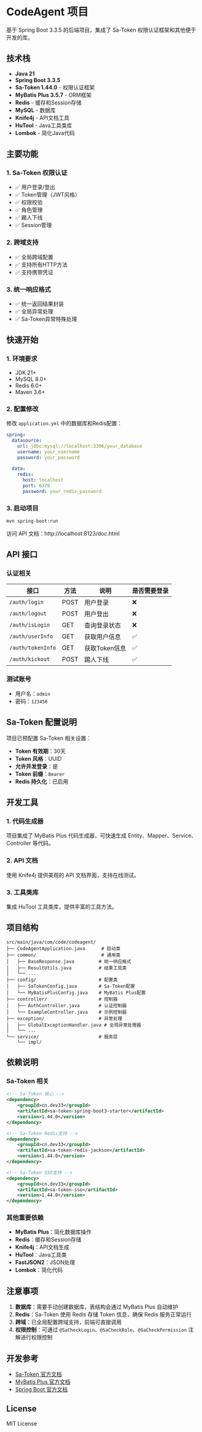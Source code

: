 # CodeAgent 项目

基于 Spring Boot 3.3.5 的后端项目，集成了 Sa-Token 权限认证框架和其他便于开发的库。

## 技术栈

- **Java 21**
- **Spring Boot 3.3.5**
- **Sa-Token 1.44.0** - 权限认证框架
- **MyBatis Plus 3.5.7** - ORM框架
- **Redis** - 缓存和Session存储
- **MySQL** - 数据库
- **Knife4j** - API文档工具
- **HuTool** - Java工具类库
- **Lombok** - 简化Java代码

## 主要功能

### 1. Sa-Token 权限认证
- ✅ 用户登录/登出
- ✅ Token管理（JWT风格）
- ✅ 权限校验
- ✅ 角色管理
- ✅ 踢人下线
- ✅ Session管理

### 2. 跨域支持
- ✅ 全局跨域配置
- ✅ 支持所有HTTP方法
- ✅ 支持携带凭证

### 3. 统一响应格式
- ✅ 统一返回结果封装
- ✅ 全局异常处理
- ✅ Sa-Token异常特殊处理

## 快速开始

### 1. 环境要求
- JDK 21+
- MySQL 8.0+
- Redis 6.0+
- Maven 3.6+

### 2. 配置修改

修改 `application.yml` 中的数据库和Redis配置：

```yaml
spring:
  datasource:
    url: jdbc:mysql://localhost:3306/your_database
    username: your_username
    password: your_password
  
  data:
    redis:
      host: localhost
      port: 6379
      password: your_redis_password
```

### 3. 启动项目

```bash
mvn spring-boot:run
```

访问 API 文档：http://localhost:8123/doc.html

## API 接口

### 认证相关

| 接口 | 方法 | 说明 | 是否需要登录 |
|------|------|------|-------------|
| `/auth/login` | POST | 用户登录 | ❌ |
| `/auth/logout` | POST | 用户登出 | ❌ |
| `/auth/isLogin` | GET | 查询登录状态 | ❌ |
| `/auth/userInfo` | GET | 获取用户信息 | ✅ |
| `/auth/tokenInfo` | GET | 获取Token信息 | ✅ |
| `/auth/kickout` | POST | 踢人下线 | ✅ |

### 测试账号
- 用户名：`admin`
- 密码：`123456`

## Sa-Token 配置说明

项目已预配置 Sa-Token 相关设置：

- **Token 有效期**：30天
- **Token 风格**：UUID
- **允许并发登录**：是
- **Token 前缀**：`Bearer`
- **Redis 持久化**：已启用

## 开发工具

### 1. 代码生成器

项目集成了 MyBatis Plus 代码生成器，可快速生成 Entity、Mapper、Service、Controller 等代码。

### 2. API 文档

使用 Knife4j 提供美观的 API 文档界面，支持在线测试。

### 3. 工具类库

集成 HuTool 工具类库，提供丰富的工具方法。

## 项目结构

```
src/main/java/com/code/codeagent/
├── CodeAgentApplication.java      # 启动类
├── common/                        # 通用类
│   ├── BaseResponse.java         # 统一响应格式
│   ├── ResultUtils.java          # 结果工具类
│   └── ...
├── config/                       # 配置类
│   ├── SaTokenConfig.java        # Sa-Token配置
│   └── MyBatisPlusConfig.java    # MyBatis Plus配置
├── controller/                   # 控制器
│   ├── AuthController.java       # 认证控制器
│   └── ExampleController.java    # 示例控制器
├── exception/                    # 异常处理
│   ├── GlobalExceptionHandler.java # 全局异常处理器
│   └── ...
└── service/                      # 服务层
    └── impl/
```

## 依赖说明

### Sa-Token 相关
```xml
<!-- Sa-Token 核心 -->
<dependency>
    <groupId>cn.dev33</groupId>
    <artifactId>sa-token-spring-boot3-starter</artifactId>
    <version>1.44.0</version>
</dependency>

<!-- Sa-Token Redis支持 -->
<dependency>
    <groupId>cn.dev33</groupId>
    <artifactId>sa-token-redis-jackson</artifactId>
    <version>1.44.0</version>
</dependency>

<!-- Sa-Token SSO支持 -->
<dependency>
    <groupId>cn.dev33</groupId>
    <artifactId>sa-token-sso</artifactId>
    <version>1.44.0</version>
</dependency>
```

### 其他重要依赖
- **MyBatis Plus**：简化数据库操作
- **Redis**：缓存和Session存储
- **Knife4j**：API文档生成
- **HuTool**：Java工具类
- **FastJSON2**：JSON处理
- **Lombok**：简化代码

## 注意事项

1. **数据库**：需要手动创建数据库，表结构会通过 MyBatis Plus 自动维护
2. **Redis**：Sa-Token 使用 Redis 存储 Token 信息，确保 Redis 服务正常运行
3. **跨域**：已全局配置跨域支持，前端可直接调用
4. **权限控制**：可通过 `@SaCheckLogin`、`@SaCheckRole`、`@SaCheckPermission` 注解进行权限控制

## 开发参考

- [Sa-Token 官方文档](https://sa-token.cc/)
- [MyBatis Plus 官方文档](https://baomidou.com/)
- [Spring Boot 官方文档](https://spring.io/projects/spring-boot)

## License

MIT License 